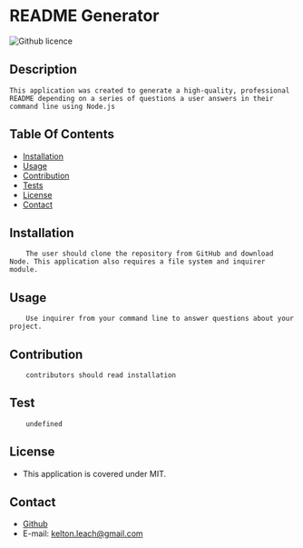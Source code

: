 # README Generator
![Github licence](http://img.shields.io/badge/license-MIT-blue.svg)


 ## Description 
    This application was created to generate a high-quality, professional README depending on a series of questions a user answers in their command line using Node.js

 ## Table Of Contents
 * [Installation](#Installation)
 * [Usage](#Usage)
 * [Contribution](#Contribution)
 * [Tests](#Test)
 * [License](#License)
 * [Contact](#Contact)
        
   
## Installation
        The user should clone the repository from GitHub and download Node. This application also requires a file system and inquirer module.
## Usage
        Use inquirer from your command line to answer questions about your project.
## Contribution
        contributors should read installation 
## Test
        undefined
## License
* This application is covered under MIT.
        
## Contact
* [Github](https://github.com/undefined)
* E-mail: kelton.leach@gmail.com
